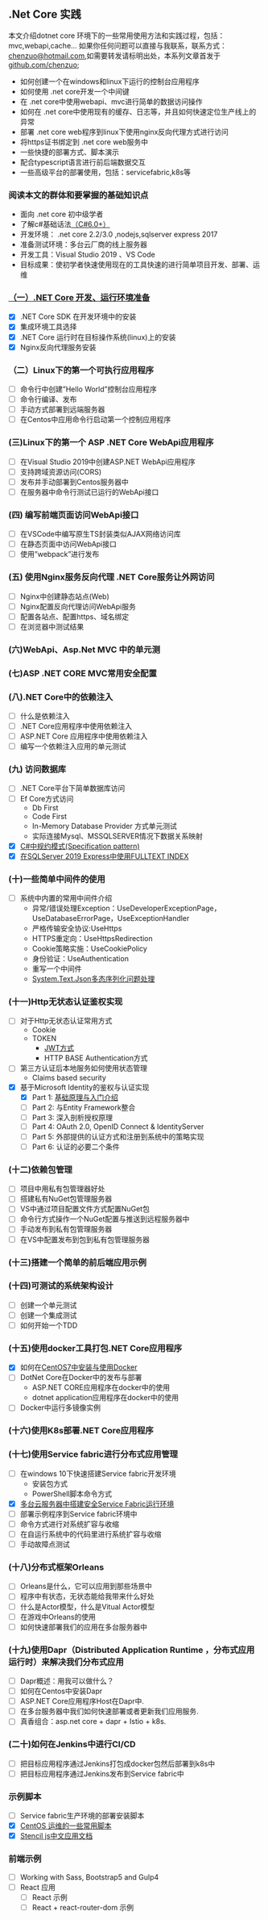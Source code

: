 ## .Net Core 实践
本文介绍dotnet core 环境下的一些常用使用方法和实践过程，包括：mvc,webapi,cache... 如果你任何问题可以直接与我联系，联系方式：chenzuo@hotmail.com,如需要转发请标明出处，本系列文章首发于[github.com/chenzuo](https://github.com/chenzuo/dotnet-core-practices);
+ 如何创建一个在windows和linux下运行的控制台应用程序
+ 如何使用 .net core开发一个中间键
+ 在 .net core中使用webapi、mvc进行简单的数据访问操作
+ 如何在 .net core中使用现有的缓存、日志等，并且如何快速定位生产线上的异常
+ 部署 .net core web程序到linux下使用nginx反向代理方式进行访问
+ 将https证书绑定到 .net core web服务中
+ 一些快捷的部署方式、脚本演示
+ 配合typescript语言进行前后端数据交互
+ 一些高级平台的部署使用，包括：servicefabric,k8s等 


### 阅读本文的群体和要掌握的基础知识点
- 面向 .net core 初中级学者
- 了解c#基础话法[（C#6.0+）](https://docs.microsoft.com/en-us/dotnet/csharp/whats-new/csharp-6)
- 开发环境： .net core 2.2/3.0 ,nodejs,sqlserver express 2017
- 准备测试环境：多台云厂商的线上服务器
- 开发工具：Visual Studio 2019 、VS Code
- 目标成果：使初学者快速使用现在的工具快速的进行简单项目开发、部署、运维

### [（一）.NET Core 开发、运行环境准备](./dotnet-core-development-runtime-environment.md) 
 - [x] .NET Core SDK 在开发环境中的安装 
 - [x] 集成环境工具选择
 - [x] .NET Core 运行时在目标操作系统(linux)上的安装
 - [x] Nginx反向代理服务安装
 ### （二）Linux下的第一个可执行应用程序
- [ ] 命令行中创建”Hello World”控制台应用程序 
- [ ] 命令行编译、发布
- [ ] 手动方式部署到远端服务器
- [ ] 在Centos中应用命令行启动第一个控制应用程序
### (三)Linux下的第一个 ASP .NET Core WebApi应用程序
- [ ] 在Visual Studio 2019中创建ASP.NET WebApi应用程序
- [ ] 支持跨域资源访问(CORS)
- [ ] 发布并手动部署到Centos服务器中
- [ ] 在服务器中命令行测试已运行的WebApi接口
### (四)	编写前端页面访问WebApi接口
- [ ] 在VSCode中编写原生TS封装类似AJAX网络访问库
- [ ] 在静态页面中访问WebApi接口
- [ ] 使用”webpack”进行发布
### (五)	使用Nginx服务反向代理 .NET Core服务让外网访问
- [ ] Nginx中创建静态站点(Web)
- [ ] Nginx配置反向代理访问WebApi服务
- [ ] 配置各站点、配置https、域名绑定
- [ ] 在浏览器中测试结果
### (六)WebApi、Asp.Net MVC 中的单元测
### (七)ASP .NET CORE MVC常用安全配置
### (八).NET Core中的依赖注入
- [ ] 什么是依赖注入
- [ ] .NET Core应用程序中使用依赖注入
- [ ] ASP.NET Core 应用程序中使用依赖注入
- [ ] 编写一个依赖注入应用的单元测试
### (九)	访问数据库
- [ ] .NET Core平台下简单数据库访问
- [ ] Ef Core方式访问  
    + Db First
    + Code First
    + In-Memory Database Provider 方式单元测试
    + 实际连接Mysql、MSSQLSERVER情况下数据关系映射
- [x] [C#中规约模式(Specification pattern)](./specification-pattern/SpecificationPattern.md)
- [x] [在SQLServer 2019 Express中使用FULLTEXT INDEX](./db/full-text-index/full-text-index-sqlserver2019-express.md)
### (十)一些简单中间件的使用
- [ ] 系统中内置的常用中间件介绍
    + 异常/错误处理Exception：UseDeveloperExceptionPage，UseDatabaseErrorPage，UseExceptionHandler
    + 严格传输安全协议:UseHttps
    + HTTPS重定向：UseHttpsRedirection
    + Cookie策略实施：UseCookiePolicy
    + 身份验证：UseAuthentication
    + 重写一个中间件
    + [System.Text.Json多态序列化问题处理](./polymorphic-serialization-in-system-text-json.md)
### (十一)Http无状态认证鉴权实现
- [ ] 对于Http无状态认证常用方式
    + Cookie
    + TOKEN
        + [JWT方式](./jwt/asp-net-core-3-1-authentication-with-jwt.md)
        + HTTP BASE Authentication方式
- [ ] 第三方认证后本地服务如何使用状态管理
    + Claims based security 
- [x] 基于Microsoft Identity的鉴权与认证实现
    + [x] Part 1: [基础原理与入门介绍](./ASP-NET-Core-Identity-Series/asp-net-core-identity-series-getting-started.md)  
    + [ ] Part 2: 与Entity Framework整合  
    + [ ] Part 3: 深入剖析授权原理  
    + [ ] Part 4: OAuth 2.0, OpenID Connect & IdentityServer  
    + [ ] Part 5: 外部提供的认证方式和注册到系统中的策略实现  
    + [ ] Part 6: 认证的必要二个条件  
### (十二)依赖包管理
- [ ] 项目中用私有包管理器好处
- [ ] 搭建私有NuGet包管理服务器
- [ ] VS中通过项目配置文件方式配置NuGet包
- [ ] 命令行方式操作一个NuGet配置与推送到远程服务器中
- [ ] 手动发布到私有包管理服务器
- [ ] 在VS中配置发布到包到私有包管理服务器
### (十三)搭建一个简单的前后端应用示例
### (十四)可测试的系统架构设计
- [ ] 创建一个单元测试
- [ ] 创建一个集成测试
- [ ] 如何开始一个TDD
### (十五)使用docker工具打包.NET Core应用程序
- [x] 如何在[CentOS7中安装与使用Docker](./how-to-install-and-use-docker-on-centos-7.md)
- [ ] DotNet Core在Docker中的发布与部署  
    + ASP.NET CORE应用程序在docker中的使用  
    + dotnet application应用程序在docker中的使用
- [ ] Docker中运行多镜像实例
### (十六)使用K8s部署.NET Core应用程序
### (十七)使用Service fabric进行分布式应用管理
- [ ] 在windows 10下快速搭建Service fabric开发环境
    + 安装包方式
    + PowerShell脚本命令方式
- [x] [多台云服务器中搭建安全Service Fabric运行环境](https://github.com/service-fabric/ServiceFabricPractices/blob/master/%E5%88%9B%E5%BB%BA%E4%BD%BF%E7%94%A8X509%E8%AF%81%E4%B9%A6%E4%BF%9D%E6%8A%A4%E7%9A%84%20Service%20Fabric%20%E5%AE%89%E5%85%A8%E7%BE%A4%E9%9B%86(On%20Premises).md)
- [ ] 部署示例程序到Service fabric环境中
- [ ] 命令方式进行对系统扩容与收缩
- [ ] 在自运行系统中的代码里进行系统扩容与收缩
- [ ] 手动故障点测试
### (十八)分布式框架Orleans
- [ ] Orleans是什么，它可以应用到那些场景中
- [ ] 程序中有状态，无状态能给我带来什么好处
- [ ] 什么是Actor模型，什么是Vitual Actor模型
- [ ] 在游戏中Orleans的使用
- [ ] 如何快速部署我们的应用在多台服务器中
### (十九)使用Dapr（Distributed Application Runtime ，分布式应用运行时）来解决我们分布式应用
- [ ] Dapr概述：用我可以做什么？
- [ ] 如何在Centos中安装Dapr
- [ ] ASP.NET Core应用程序Host在Dapr中.
- [ ] 在多台服务器中我们如何快速部署或者更新我们应用服务.
- [ ] 真香组合：asp.net core + dapr + Istio + k8s.
### (二十)如何在Jenkins中进行CI/CD
- [ ] 把目标应用程序通过Jenkins打包成docker包然后部署到k8s中
- [ ] 把目标应用程序通过Jenkins发布到Service fabric中
### 示例脚本
- [ ] Service fabric生产环境的部署安装脚本
- [x] [CentOS 运维的一些常用脚本](./centos-cmd.md)
- [x] [Stencil js中文应用文档](./tech/StencilJS/docs/introduction.md)
### 前端示例
- [ ] Working with Sass, Bootstrap5 and Gulp4
- [ ] React 应用
    + [ ] React 示例
    + [ ] React + react-router-dom 示例